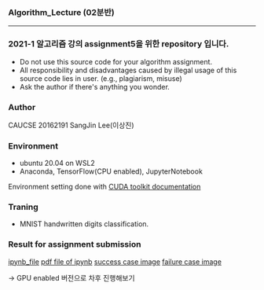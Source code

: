 ### Algorithm_Lecture (02분반)
---
### 2021-1 알고리즘 강의 assignment5을 위한 repository 입니다.
* Do not use this source code for your algorithm assignment.
* All responsibility and disadvantages caused by illegal usage of this source code lies in user. (e.g., plagiarism, misuse)
* Ask the author if there's anything you wonder.

### Author
CAUCSE 20162191 SangJin Lee(이상진)

### Environment
- ubuntu 20.04 on WSL2
- Anaconda, TensorFlow(CPU enabled), JupyterNotebook

Environment setting done with
[CUDA toolkit documentation](https://docs.nvidia.com/cuda/wsl-user-guide/index.html)

### Traning
- MNIST handwritten digits classification.

### Result for assignment submission
[ipynb_file](./test.ipynb)
[pdf file of ipynb](./)
[success case image](./success_case.png)
[failure case image](./failure_case.png)

-> GPU enabled 버전으로 차후 진행해보기
